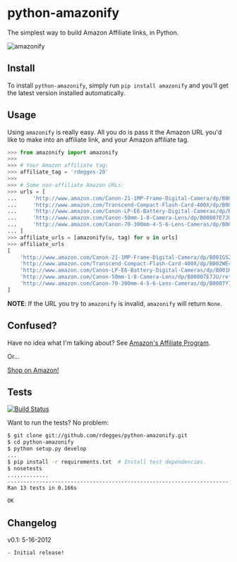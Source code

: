 # python-amazonify

The simplest way to build Amazon Affiliate links, in Python.


![amazonify](https://github.com/rdegges/python-amazonify/raw/master/assets/amazonify.jpg)


## Install

To install ``python-amazonify``, simply run
``pip install amazonify`` and you'll get the latest version installed
automatically.


## Usage

Using ``amazonify`` is really easy. All you do is pass it the Amazon URL you'd
like to make into an affiliate link, and your Amazon affiliate tag.

``` python
>>> from amazonify import amazonify
>>>
>>> # Your Amazon affiliate tag:
>>> affiliate_tag = 'rdegges-20'
>>>
>>> # Some non-affiliate Amazon URLs:
>>> urls = [
...     'http://www.amazon.com/Canon-21-1MP-Frame-Digital-Camera/dp/B001G5ZTLS/ref=sr_1_1?ie=UTF8&qid=1337148615&sr=8-1',
...     'http://www.amazon.com/Transcend-Compact-Flash-Card-400X/dp/B002WE4H8I/ref=pd_bxgy_p_img_b',
...     'http://www.amazon.com/Canon-LP-E6-Battery-Digital-Cameras/dp/B001KELVS0/ref=pd_bxgy_e_img_b',
...     'http://www.amazon.com/Canon-50mm-1-8-Camera-Lens/dp/B00007E7JU/ref=sr_1_1?ie=UTF8&qid=1337148688&sr=8-1',
...     'http://www.amazon.com/Canon-70-300mm-4-5-6-Lens-Cameras/dp/B0007Y794O/ref=sr_1_3?ie=UTF8&qid=1337148688&sr=8-3',
... ]
>>> affiliate_urls = [amazonify(u, tag) for u in urls]
>>> affiliate_urls
[
    'http://www.amazon.com/Canon-21-1MP-Frame-Digital-Camera/dp/B001G5ZTLS/ref=sr_1_1?tag=rdegges-20',
    'http://www.amazon.com/Transcend-Compact-Flash-Card-400X/dp/B002WE4H8I/ref=pd_bxgy_p_img_b?tag=rdegges-20',
    'http://www.amazon.com/Canon-LP-E6-Battery-Digital-Cameras/dp/B001KELVS0/ref=pd_bxgy_e_img_b?tag=rdegges-20',
    'http://www.amazon.com/Canon-50mm-1-8-Camera-Lens/dp/B00007E7JU/ref=sr_1_1?tag=rdegges-20',
    'http://www.amazon.com/Canon-70-300mm-4-5-6-Lens-Cameras/dp/B0007Y794O/ref=sr_1_3?tag=rdegges-20'
]
```

**NOTE**: If the URL you try to ``amazonify`` is invalid, ``amazonify`` will return ``None``.


## Confused?

Have no idea what I'm talking about? See
[Amazon's Affiliate Program](https://affiliate-program.amazon.com/gp/associates/network/main.html).

Or...

[Shop on Amazon!](http://www.amazon.com/?_encoding=UTF8&tag=rdegges-20&linkCode=ur2&camp=1789&creative=390957)


## Tests

[![Build Status](https://secure.travis-ci.org/rdegges/python-amazonify.png?branch=master)](http://travis-ci.org/rdegges/python-amazonify)

Want to run the tests? No problem:

``` bash
$ git clone git://github.com/rdegges/python-amazonify.git
$ cd python-amazonify
$ python setup.py develop
...
$ pip install -r requirements.txt  # Install test dependencies.
$ nosetests
.............
----------------------------------------------------------------------
Ran 13 tests in 0.166s

OK
```


## Changelog

v0.1: 5-16-2012

    - Initial release!
